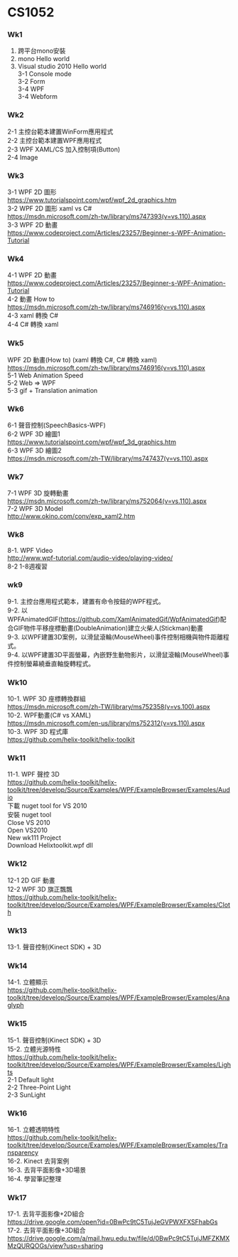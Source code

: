# CS1052
### Wk1
1. 跨平台mono安裝<br/>
2. mono Hello world<br/>
3. Visual studio 2010 Hello world<br/>
3-1 Console mode<br/>
3-2 Form<br/>
3-4 WPF<br/>
3-4 Webform<br/>

### Wk2
2-1 主控台範本建置WinForm應用程式<br/>
2-2 主控台範本建置WPF應用程式<br/>
2-3 WPF XAML/CS 加入控制項(Button)<br/>
2-4 Image<br/>

### Wk3
3-1 WPF 2D 圖形<br/>
https://www.tutorialspoint.com/wpf/wpf_2d_graphics.htm<br/>
3-2 WPF 2D 圖形 xaml vs C#<br/>
https://msdn.microsoft.com/zh-tw/library/ms747393(v=vs.110).aspx<br/>
3-3 WPF 2D 動畫<br/>
https://www.codeproject.com/Articles/23257/Beginner-s-WPF-Animation-Tutorial<br/>

### Wk4
4-1 WPF 2D 動畫<br/>
https://www.codeproject.com/Articles/23257/Beginner-s-WPF-Animation-Tutorial<br/>
4-2 動畫 How to<br/>
https://msdn.microsoft.com/zh-tw/library/ms746916(v=vs.110).aspx<br/>
4-3 xaml 轉換 C#<br/>
4-4 C# 轉換 xaml<br/>

### Wk5
WPF 2D 動畫(How to) (xaml 轉換 C#, C# 轉換 xaml)<br/>
https://msdn.microsoft.com/zh-tw/library/ms746916(v=vs.110).aspx<br/>
5-1 Web Animation Speed<br/>
5-2 Web => WPF <br/>
5-3 gif + Translation animation<br/>

### Wk6
6-1 聲音控制(SpeechBasics-WPF)<br/>
6-2 WPF 3D 繪圖1<br/>
https://www.tutorialspoint.com/wpf/wpf_3d_graphics.htm<br/>
6-3 WPF 3D 繪圖2<br/>
https://msdn.microsoft.com/zh-TW/library/ms747437(v=vs.110).aspx<br/>

### Wk7
7-1 WPF 3D 旋轉動畫<br/>
https://msdn.microsoft.com/zh-tw/library/ms752064(v=vs.110).aspx<br/>
7-2 WPF 3D Model<br/>
http://www.okino.com/conv/exp_xaml2.htm<br/>

### Wk8
8-1. WPF Video<br/>
http://www.wpf-tutorial.com/audio-video/playing-video/<br/>
8-2 1-8週複習<br/>

### wk9
9-1. 主控台應用程式範本，建置有命令按鈕的WPF程式。<br/>
9-2. 以WPFAnimatedGIF(https://github.com/XamlAnimatedGif/WpfAnimatedGif)配合GIF物件平移座標動畫(DoubleAnimation)建立火柴人(Stickman)動畫<br/>
9-3. 以WPF建置3D案例，以滑鼠滾輪(MouseWheel)事件控制相機與物件距離程式。<br/>
9-4. 以WPF建置3D平面螢幕，內嵌野生動物影片，以滑鼠滾輪(MouseWheel)事件控制螢幕繞垂直軸旋轉程式。<br/>

### Wk10
10-1. WPF 3D 座標轉換群組<br/>
https://msdn.microsoft.com/zh-TW/library/ms752358(v=vs.100).aspx<br/>
10-2. WPF動畫(C# vs XAML)<br/>
https://msdn.microsoft.com/en-us/library/ms752312(v=vs.110).aspx<br/>
10-3. WPF 3D 程式庫<br/>
https://github.com/helix-toolkit/helix-toolkit<br/>


### Wk11
11-1. WPF 聲控 3D <br/>
https://github.com/helix-toolkit/helix-toolkit/tree/develop/Source/Examples/WPF/ExampleBrowser/Examples/Audio<br/>
下載 nuget tool for VS 2010<br/>
安裝 nuget tool <br/>
Close VS 2010<br/>
Open VS2010<br/>
New wk111 Project<br/>
Download Helixtoolkit.wpf dll<br/>

### Wk12
12-1 2D GIF 動畫<br/>
12-2 WPF 3D 旗正飄飄<br/>
https://github.com/helix-toolkit/helix-toolkit/tree/develop/Source/Examples/WPF/ExampleBrowser/Examples/Cloth<br/>

### Wk13
13-1. 聲音控制(Kinect SDK) + 3D<br/>

### Wk14
14-1. 立體顯示<br/>
https://github.com/helix-toolkit/helix-toolkit/tree/develop/Source/Examples/WPF/ExampleBrowser/Examples/Anaglyph<br/>

### Wk15
15-1. 聲音控制(Kinect SDK) + 3D<br/>
15-2. 立體光源特性<br/>
https://github.com/helix-toolkit/helix-toolkit/tree/develop/Source/Examples/WPF/ExampleBrowser/Examples/Lights<br/>
2-1 Default light<br/>
2-2 Three-Point Light<br/>
2-3 SunLight<br/>

### Wk16
16-1. 立體透明特性<br/>
https://github.com/helix-toolkit/helix-toolkit/tree/develop/Source/Examples/WPF/ExampleBrowser/Examples/Transparency<br/>
16-2. Kinect 去背案例<br/>
16-3. 去背平面影像+3D場景<br/>
16-4. 學習筆記整理<br/>

### Wk17
17-1. 去背平面影像+2D組合<br/>
https://drive.google.com/open?id=0BwPc9tC5TujJeGVPWXFXSFhabGs<br/>
17-2. 去背平面影像+3D組合<br/>
https://drive.google.com/a/mail.hwu.edu.tw/file/d/0BwPc9tC5TujJMFZKMXMzQURQOGs/view?usp=sharing<br/>








